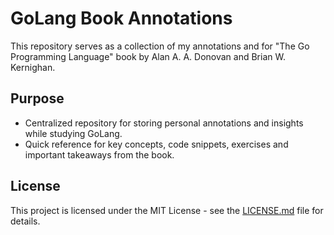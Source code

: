 # GoLang Book Annotations

This repository serves as a collection of my annotations and for "The Go Programming Language" book by Alan A. A. Donovan and Brian W. Kernighan.

## Purpose

- Centralized repository for storing personal annotations and insights while studying GoLang.
- Quick reference for key concepts, code snippets, exercises and important takeaways from the book.

## License

This project is licensed under the MIT License - see the [LICENSE.md](LICENSE.md) file for details.

